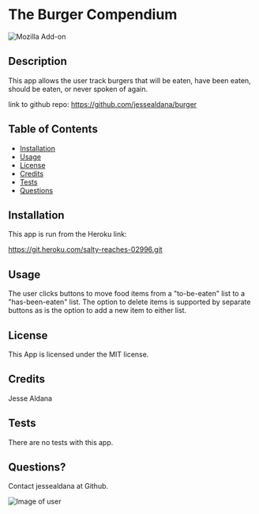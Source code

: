 # The Burger Compendium

  ![Mozilla Add-on](https://img.shields.io/amo/v/blue?color=blue&label=burger%20Compendium&logoColor=white)
  
 ## Description
 
 This app allows the user track burgers that will be eaten, have been eaten, should be eaten, or never spoken of again.
 

 link to github repo: https://github.com/jessealdana/burger
 
 ## Table of Contents
  * [Installation](#Installation)
  * [Usage](#Usage)
  * [License](#license)
  * [Credits](#credits)
  * [Tests](#tests)
  * [Questions](#questions)
 ## Installation

 This app is run from the Heroku link: 

https://git.heroku.com/salty-reaches-02996.git


 ## Usage
 
 The user clicks buttons to move food items from a "to-be-eaten" list to a "has-been-eaten" list. The option to delete items is supported by separate buttons as is the option to add a new item to either list.

 ## License
 
 This App is licensed under the MIT license.

 ## Credits
 
 Jesse Aldana

 ## Tests
 
 There are no tests with this app.

 ## Questions?
 
 Contact jessealdana at Github.
 
 ![Image of user](https://avatars0.githubusercontent.com/u/61436744?v=4)
